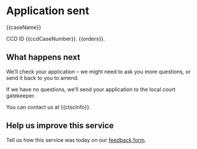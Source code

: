 # Application sent

{{caseName}}

CCD ID {{ccdCaseNumber}}. {{orders}}.
<break>
## What happens next
We’ll check your application – we might need to ask you more questions, or send it back to you to amend.

If we have no questions, we’ll send your application to the local court gatekeeper.

You can contact us at {{ctscInfo}}.

## Help us improve this service

Tell us how this service was today on our [feedback form]({{surveyLink}}).
